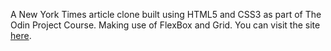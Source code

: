 A New York Times article clone built using HTML5 and CSS3 as part of The Odin Project Course. Making use of FlexBox and Grid. You can visit the site [here](https://joan-kii.github.io/nyt-article).